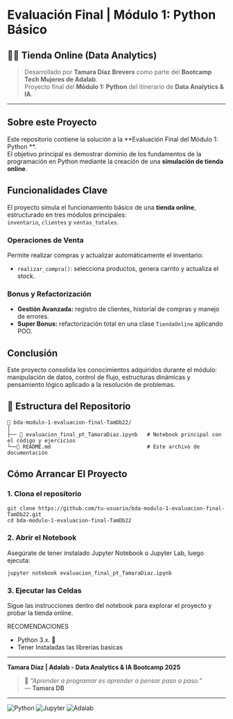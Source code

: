 # Evaluación Final | Módulo 1: Python Básico

## 👩‍💻 Tienda Online (Data Analytics)

> Desarrollado por **Tamara Díaz Brevers** como parte del **Bootcamp Tech Mujeres de Adalab**.  
> Proyecto final del **Módulo 1: Python** del itinerario de **Data Analytics & IA**.

---

## Sobre este Proyecto

Este repositorio contiene la solución a la **Evaluación Final del Módulo 1: Python **.  
El objetivo principal es demostrar dominio de los fundamentos de la programación en Python mediante la creación de una **simulación de tienda online**.

## Funcionalidades Clave

El proyecto simula el funcionamiento básico de una **tienda online**, estructurado en tres módulos principales:  
`inventario`, `clientes` y `ventas_totales`.

### Operaciones de Venta
Permite realizar compras y actualizar automáticamente el inventario:

- `realizar_compra()`: selecciona productos, genera carrito y actualiza el stock.

### Bonus y Refactorización 

- **Gestión Avanzada:** registro de clientes, historial de compras y manejo de errores.  
- **Super Bonus:** refactorización total en una clase `TiendaOnline` aplicando POO.

## Conclusión

Este proyecto consolida los conocimientos adquiridos durante el módulo:  
manipulación de datos, control de flujo, estructuras dinámicas y pensamiento lógico aplicado a la resolución de problemas.

## 📂 Estructura del Repositorio

```plaintext
📂 bda-modulo-1-evaluacion-final-TamDb22/
│
├── 📘 evaluacion_final_pt_TamaraDiaz.ipynb   # Notebook principal con el código y ejercicios
└──📄 README.md                               # Este archivo de documentación
```

## Cómo Arrancar El Proyecto

### 1. Clona el repositorio
```
git clone https://github.com/tu-usuario/bda-modulo-1-evaluacion-final-TamDb22.git
cd bda-modulo-1-evaluacion-final-TamDb22
```
### 2. Abrir el Notebook
Asegúrate de tener instalado Jupyter Notebook o Jupyter Lab, luego ejecuta:

```
jupyter notebook evaluacion_final_pt_TamaraDiaz.ipynb
```
### 3. Ejecutar las Celdas
Sigue las instrucciones dentro del notebook para explorar el proyecto y probar la tienda online.

RECOMENDACIONES
- Python 3.x. 🐍
- Tener Instaladas las librerias basicas
---

**Tamara Díaz | Adalab - Data Analytics & IA Bootcamp 2025**
> 🧡 *“Aprender a programar es aprender a pensar paso a paso.”*  
> — **Tamara DB**
---

 ![Python](https://img.shields.io/badge/Python-3.x-blue.svg) ![Jupyter](https://img.shields.io/badge/Jupyter-Notebook-orange.svg) ![Adalab](https://img.shields.io/badge/Adalab-Bootcamp-green.svg) 
